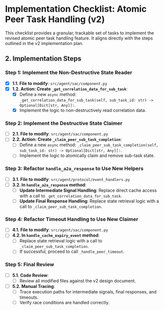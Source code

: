 # Implementation Checklist: Atomic Peer Task Handling (v2)

This checklist provides a granular, trackable set of tasks to implement the revised atomic peer task handling feature. It aligns directly with the steps outlined in the v2 implementation plan.

## 2. Implementation Steps

### Step 1: Implement the Non-Destructive State Reader

- [x] **1.1. File to modify**: `src/agent/sac/component.py`
- [x] **1.2. Action: Create `_get_correlation_data_for_sub_task`**:
    - [x] Define a new `async` method: `_get_correlation_data_for_sub_task(self, sub_task_id: str) -> Optional[Dict[str, Any]]:`.
    - [x] Implement the logic to non-destructively read correlation data.

### Step 2: Implement the Destructive State Claimer

- [ ] **2.1. File to modify**: `src/agent/sac/component.py`
- [ ] **2.2. Action: Create `_claim_peer_sub_task_completion`**:
    - [ ] Define a new `async` method: `_claim_peer_sub_task_completion(self, sub_task_id: str) -> Optional[Dict[str, Any]]:`.
    - [ ] Implement the logic to atomically claim and remove sub-task state.

### Step 3: Refactor `handle_a2a_response` to Use New Helpers

- [ ] **3.1. File to modify**: `src/agent/protocol/event_handlers.py`
- [ ] **3.2. In `handle_a2a_response` method**:
    - [ ] **Update Intermediate Signal Handling**: Replace direct cache access with a call to `_get_correlation_data_for_sub_task`.
    - [ ] **Update Final Response Handling**: Replace state retrieval logic with a call to `_claim_peer_sub_task_completion`.

### Step 4: Refactor Timeout Handling to Use New Claimer

- [ ] **4.1. File to modify**: `src/agent/sac/component.py`
- [ ] **4.2. In `handle_cache_expiry_event` method**:
    - [ ] Replace state retrieval logic with a call to `_claim_peer_sub_task_completion`.
    - [ ] If successful, proceed to call `_handle_peer_timeout`.

### Step 5: Final Review

- [ ] **5.1. Code Review**:
    - [ ] Review all modified files against the v2 design document.
- [ ] **5.2. Manual Tracing**:
    - [ ] Trace execution paths for intermediate signals, final responses, and timeouts.
    - [ ] Verify race conditions are handled correctly.
